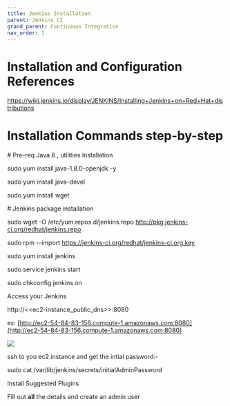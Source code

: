 ```yaml
---
title: Jenkins Installation
parent: Jenkins CI
grand_parent: Continuous Integration
nav_order: 1
---
```



# **Installation and Configuration References**

https://wiki.jenkins.io/display/JENKINS/Installing+Jenkins+on+Red+Hat+distributions





# Installation Commands step-by-step



\# Pre-req Java 8 , utilities Installation

sudo yum install java-1.8.0-openjdk -y

sudo yum install java-devel

sudo yum install wget



\# Jenkins package installation

sudo wget -O /etc/yum.repos.d/jenkins.repo http://pkg.jenkins-ci.org/redhat/jenkins.repo

sudo rpm --import https://jenkins-ci.org/redhat/jenkins-ci.org.key

sudo yum install jenkins



sudo service jenkins start

sudo chkconfig jenkins on



Access your Jenkins

http://&lt;&lt;ec2-instance\_public\_dns&gt;&gt;:8080

ex: [http://ec2-54-84-83-156.compute-1.amazonaws.com:8080](http://ec2-54-84-83-156.compute-1.amazonaws.com:8080)





![](file:///C:/Users/SAIRAM~1/AppData/Local/Temp/msohtmlclip1/01/clip_image002.jpg)



ssh to you ec2 instance and get the intial password:-

sudo cat /var/lib/jenkins/secrets/initialAdminPassword





Install Suggested Plugins

Fill out **all** the details and create an admin user




